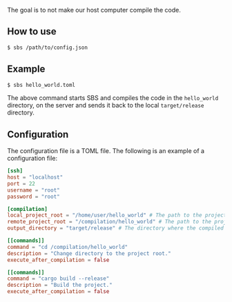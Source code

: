 The goal is to not make our host computer compile the code.

## How to use
```bash
$ sbs /path/to/config.json
```

## Example
```bash
$ sbs hello_world.toml
```

The above command starts SBS and compiles the code in the `hello_world` directory, on the server and sends it back to the local `target/release` directory.

## Configuration
The configuration file is a TOML file. The following is an example of a configuration file:
```toml
[ssh]
host = "localhost"
port = 22
username = "root"
password = "root"

[compilation]
local_project_root = "/home/user/hello_world" # The path to the project on your local machine from the root of the project.
remote_project_root = "/compilation/hello_world" # The path to the project on the remote machine from the root of the project.
output_directory = "target/release" # The directory where the compiled binary is located relative to the project root.

[[commands]]
command = "cd /compilation/hello_world"
description = "Change directory to the project root."
execute_after_compilation = false

[[commands]]
command = "cargo build --release"
description = "Build the project."
execute_after_compilation = false
```

